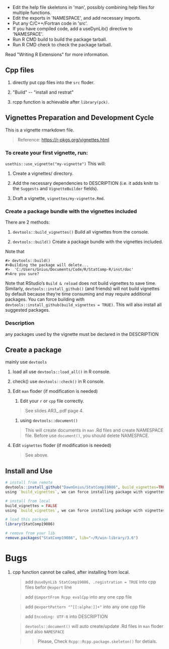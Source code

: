 * Edit the help file skeletons in 'man', possibly combining help files
  for multiple functions.
* Edit the exports in 'NAMESPACE', and add necessary imports.
* Put any C/C++/Fortran code in 'src'.
* If you have compiled code, add a useDynLib() directive to
  'NAMESPACE'.
* Run R CMD build to build the package tarball.
* Run R CMD check to check the package tarball.

Read "Writing R Extensions" for more information.

## Cpp files

1. directly put cpp files into the `src` floder. 

2. "Build" -- "install and restrat"

3. rcpp function is achievable after `library(pck)`.

## Vignettes Preparation and Development Cycle

This is a vignette rmarkdown file. 
> Reference: https://r-pkgs.org/vignettes.html

### To create your first vignette, run:

`usethis::use_vignette("my-vignette")`
This will:

1. Create a vignettes/ directory.

2. Add the necessary dependencies to DESCRIPTION (i.e. it adds knitr to the `Suggests` and `VignetteBuilder` fields).

3. Draft a vignette, `vignettes/my-vignette.Rmd`. 

### Create a package bundle with the vignettes included

There are 2 methods:

1. `devtools::build_vignettes()` Build all vignettes from the console.

2. `devtools::build()` Create a package bundle with the vignettes included.

Note that 
```
#> devtools::build()
#>Building the package will delete...
#>  'C:/Users/Gnius/Documents/Code/R/StatComp-R/inst/doc'
#>Are you sure?
```

Note that
RStudio’s `Build & reload` does not build vignettes to save time. 
Similarly, `devtools::install_github()` (and friends) will not build vignettes by default because they’re time consuming and may require additional packages. 
You can force building with `devtools::install_github(build_vignettes = TRUE)`. 
This will also install all suggested packages.

### Description

any packages used by the vignette must be declared in the DESCRIPTION


## Create a package
mainly use `devtools`

1. load all
    use `devtools::load_all()` in R console.
2. check()
   use `devtools::check()` in R console.

3. Edit `man` floder (if modification is needed)

    1. Edit your `r` or `cpp` file correctly.

    > See slides AR3_.pdf page 4.

    1. using `devtools::document()`

    > This will create documents in `man` .Rd files and create NAMESPACE file.
    > Before use `document()`, you should delete NAMESPACE.

4. Edit `vignettes` floder (if modification is needed)

    > See above.

## Install and Use

```r
# install from remote
devtools::install_github("DawnGnius/StatComp19086", build_vignettes=TRUE)
using `build_vignettes`, we can force installing package with vignettes.

# install from local 
build_vignettes = FALSE
using `build_vignettes`, we can force installing package with vignettes.

# load this package
library(StatComp19086)

# remove from your lib
remove.packages("StatComp19086", lib="~/R/win-library/3.6")
```

# Bugs

1. cpp function cannot be called, after installing from local.

    > add `@useDynLib StatComp19086, .registration = TRUE` into cpp files befor `@export` line

    > add `@importFrom Rcpp evalCpp` into any one cpp file

    > add `@exportPattern "^[[:alpha:]]+"` into any one cpp file

    > add `Encoding: UTF-8` into DESCRIPTION

    > `devtools::document()` will auto create/update .Rd files in `man` floder and also `NAMESPACE`
    
    >> Please, Check `Rcpp::Rcpp.package.skeleton()` for detials.
